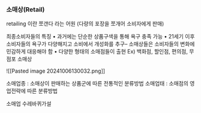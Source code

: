 
### 소매상(Retail)
retailing 이란 쪼갠다 라는 어원 (다량의 포장을 쪼개어 소비자에게 판매)

최종소비자들의 특징
• 과거에는 단순한 상품구색을 통해 욕구 충족 가능
• 21세기 이후 소비자들의 욕구가 다양해지고 소비에서 개성화를 추구– 소매상들은 소비자들의 변화에 민감하게 대응해야 함
• 다양한 형태의 소매점들이 출현 Ex) 백화점, 할인점, 편의점, 무점포 소매상

![[Pasted image 20241006130032.png]]

소매업종 : 소매상이 판매하는 상품군에 따른 전통적인 분류방법
소매업태 : 소매점의 영업전략에 따른 분류방법

소매업 수레바퀴가설
